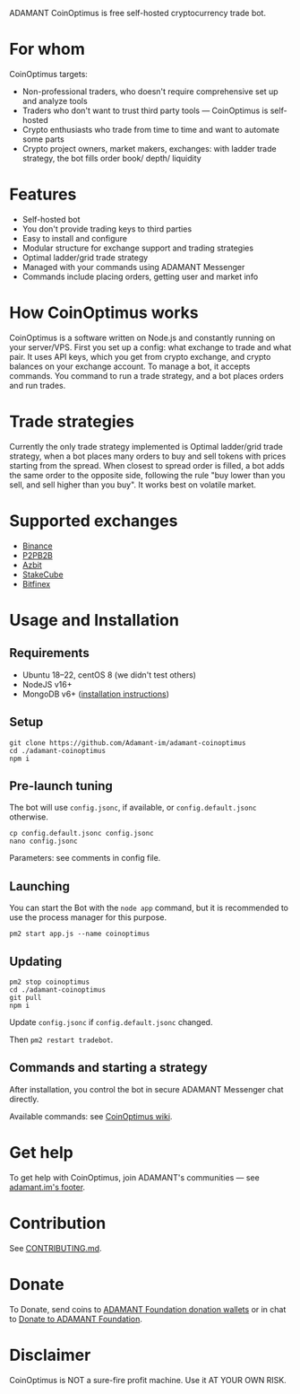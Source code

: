 ADAMANT CoinOptimus is free self-hosted cryptocurrency trade bot.

# For whom

CoinOptimus targets:

* Non-professional traders, who doesn't require comprehensive set up and analyze tools
* Traders who don't want to trust third party tools — CoinOptimus is self-hosted
* Crypto enthusiasts who trade from time to time and want to automate some parts
* Crypto project owners, market makers, exchanges: with ladder trade strategy, the bot fills order book/ depth/ liquidity

# Features

* Self-hosted bot
* You don't provide trading keys to third parties
* Easy to install and configure
* Modular structure for exchange support and trading strategies
* Optimal ladder/grid trade strategy
* Managed with your commands using ADAMANT Messenger
* Commands include placing orders, getting user and market info

# How CoinOptimus works

CoinOptimus is a software written on Node.js and constantly running on your server/VPS. First you set up a config: what exchange to trade and what pair. It uses API keys, which you get from crypto exchange, and crypto balances on your exchange account. To manage a bot, it accepts commands. You command to run a trade strategy, and a bot places orders and run trades.

# Trade strategies

Currently the only trade strategy implemented is Optimal ladder/grid trade strategy, when a bot places many orders to buy and sell tokens with prices starting from the spread. When closest to spread order is filled, a bot adds the same order to the opposite side, following the rule "buy lower than you sell, and sell higher than you buy". It works best on volatile market.

# Supported exchanges

* [Binance](https://binance.com)
* [P2PB2B](https://p2pb2b.com)
* [Azbit](https://azbit.com?referralCode=9YVWYAF)
* [StakeCube](https://stakecube.net/?team=adm)
* [Bitfinex](https://bitfinex.com)

# Usage and Installation

## Requirements

* Ubuntu 18–22, centOS 8 (we didn't test others)
* NodeJS v16+
* MongoDB v6+ ([installation instructions](https://docs.mongodb.com/manual/tutorial/install-mongodb-on-ubuntu/))

## Setup

```
git clone https://github.com/Adamant-im/adamant-coinoptimus
cd ./adamant-coinoptimus
npm i
```

## Pre-launch tuning

The bot will use `config.jsonc`, if available, or `config.default.jsonc` otherwise.

```
cp config.default.jsonc config.jsonc
nano config.jsonc
```

Parameters: see comments in config file.

## Launching

You can start the Bot with the `node app` command, but it is recommended to use the process manager for this purpose.

```
pm2 start app.js --name coinoptimus
```

## Updating

```
pm2 stop coinoptimus
cd ./adamant-coinoptimus
git pull
npm i
```

Update `config.jsonc` if `config.default.jsonc` changed.

Then `pm2 restart tradebot`.

## Commands and starting a strategy

After installation, you control the bot in secure ADAMANT Messenger chat directly.

Available commands: see [CoinOptimus wiki](https://github.com/Adamant-im/adamant-coinoptimus/wiki).

# Get help

To get help with CoinOptimus, join ADAMANT's communities — see [adamant.im's footer](https://adamant.im).

# Contribution

See [CONTRIBUTING.md](CONTRIBUTING.md).

# Donate

To Donate, send coins to [ADAMANT Foundation donation wallets](https://adamant.im/donate) or in chat to [Donate to ADAMANT Foundation](https://msg.adamant.im/?address=U380651761819723095&label=Donate+to+ADAMANT+Foundation).

# Disclaimer

CoinOptimus is NOT a sure-fire profit machine. Use it AT YOUR OWN RISK.
